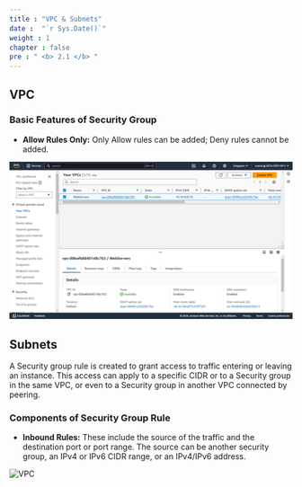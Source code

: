 ```yaml
---
title : "VPC & Subnets"
date :  "`r Sys.Date()`" 
weight : 1
chapter : false
pre : " <b> 2.1 </b> "
---
```


## VPC

### Basic Features of Security Group

- **Allow Rules Only:** Only Allow rules can be added; Deny rules cannot be added.

![VPC](/images/2-Prepairation/211.png?featherlight=false&width=90pc)


## Subnets

A Security group rule is created to grant access to traffic entering or leaving an instance. This access can apply to a specific CIDR or to a Security group in the same VPC, or even to a Security group in another VPC connected by peering.

### Components of Security Group Rule

- **Inbound Rules:** These include the source of the traffic and the destination port or port range. The source can be another security group, an IPv4 or IPv6 CIDR range, or an IPv4/IPv6 address.

![VPC](/images/2-Prepairation/2.1-vpcsubnets/subnets.png?featherlight=false&width=90pc)